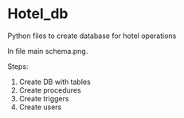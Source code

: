 # Hotel_db
Python files to create database for hotel operations

In file main schema.png.

Steps:
1. Create DB with tables
2. Create procedures
3. Create triggers
4. Create users
